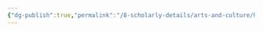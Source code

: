 ```yaml
---
{"dg-publish":true,"permalink":"/8-scholarly-details/arts-and-culture/history/historic-figures/heroes-of-prophecy/tayla/","noteIcon":""}
---
```


